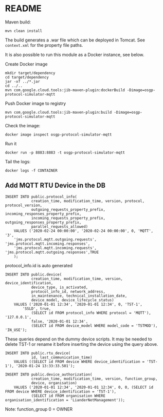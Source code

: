 # README #

Maven build:
```
mvn clean install
```
The build generates a .war file which can be deployed in Tomcat.
See `context.xml` for the property file paths.

It is also possible to run this module as a Docker instance, see below.

Create Docker image
```
mkdir target/dependency
cd target/dependency
jar -xf ../*.jar
cd ../..
mvn com.google.cloud.tools:jib-maven-plugin:dockerBuild -Dimage=osgp-protocol-simulator-mqtt
```

Push Docker image to registry
```
mvn com.google.cloud.tools:jib-maven-plugin:build -Dimage=osgp-protocol-simulator-mqtt
```

Check the image:
```
docker image inspect osgp-protocol-simulator-mqtt
```

Run it
```
docker run -p 8883:8883 -t osgp-protocol-simulator-mqtt
```

Tail the logs:
```
docker logs -f CONTAINER
```

## Add MQTT RTU Device in the DB

```
INSERT INTO public.protocol_info(
            creation_time, modification_time, version, protocol, protocol_version, 
            outgoing_requests_property_prefix, incoming_responses_property_prefix, 
            incoming_requests_property_prefix, outgoing_responses_property_prefix, 
            parallel_requests_allowed)
    VALUES ('2020-02-24 00:00:00', '2020-02-24 00:00:00', 0, 'MQTT', '3', 
    'jms.protocol.mqtt.outgoing.requests', 'jms.protocol.mqtt.incoming.responses',
    'jms.protocol.mqtt.incoming.requests', 'jms.protocol.mqtt.outgoing.responses',TRUE
    );
```
protocol_info.id is auto generated

```    
INSERT INTO public.device(
            creation_time, modification_time, version, device_identification, 
            device_type, is_activated,                 
            protocol_info_id, network_address,  
            in_maintenance, technical_installation_date, 
            device_model, device_lifecycle_status)
    VALUES ('2020-01-01 12:34', '2020-01-01 12:34', 0, 'TST-1', 
	    'SSLD', true, 
            (SELECT id FROM protocol_info WHERE protocol = 'MQTT'), '127.0.0.1', 
            false, '2020-01-01 12:34', 
            (SELECT id FROM device_model WHERE model_code = 'TSTMOD'), 'IN_USE'); 
```

These queries depend on the dummy device scripts. 
It may be needed to delete TST-1 or rename it before inserting the device using the query above.

```
INSERT INTO public.rtu_device(
            id, last_communication_time)
    VALUES ((SELECT id FROM device WHERE device_identification = 'TST-1'), '2020-01-24 13:33:33.501');

INSERT INTO public.device_authorization(
            creation_time, modification_time, version, function_group, 
            device, organisation)
    VALUES ('2020-01-01 12:34', '2020-01-01 12:34', 0, 0, (SELECT id FROM device WHERE device_identification = 'TST-1'), 
            (SELECT id FROM organisation WHERE organisation_identification = 'LianderNetManagement'));
```

Note: function_group 0 = OWNER 
